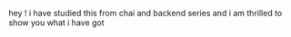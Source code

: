 hey ! 
i have studied this from chai and backend series and i am thrilled to show you what i have got 